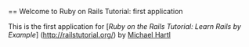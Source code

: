 == Welcome to Ruby on Rails Tutorial: first application


This is the first application for 
[*Ruby on the Rails Tutorial: Learn Rails by Example*] (http://railstutorial.org/)
by [Michael Hartl](http://michaelhartl.com/)